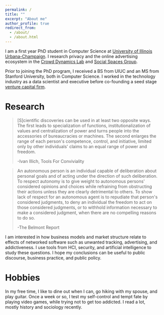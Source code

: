 ```yaml
---
permalink: /
title: ""
excerpt: "About me"
author_profile: true
redirect_from: 
  - /about/
  - /about.html
---
```





I am a first year PhD student in Computer Science at [University of Illinois Urbana-Champaign](https://cs.illinois.edu). I research privacy and the online advertising ecosystem in the [Crowd Dynamics Lab](https://crowddynamicslab.github.io) and [Social Spaces Group](http://social.cs.uiuc.edu).

Prior to joining the PhD program, I received a BS from UIUC and an MS from Stanford University, both in Computer Science. I worked in the technology industry as a data scientist and executive before co-founding a seed stage [venture capital firm](https://www.refactor.com). 

Research
======
>[S]cientific discoveries can be used in at least two opposite ways. The first leads to specialization of functions, institutionalization of values and centralization of power and turns people into the accessories of bureaucracies or machines. The second enlarges the range of each person's competence, control, and initiative, limited only by other individuals' claims to an equal range of power and freedom. 
>
>-Ivan Illich, Tools For Conviviality

>An autonomous person is an individual capable of deliberation about personal goals and of acting under the direction of such deliberation. To respect autonomy is to give weight to autonomous persons' considered opinions and choices while refraining from obstructing their actions unless they are clearly detrimental to others. To show lack of respect for an autonomous agent is to repudiate that person's considered judgments, to deny an individual the freedom to act on those considered judgments, or to withhold information necessary to make a considered judgment, when there are no compelling reasons to do so.
>
>-The Belmont Report

I am interested in how business models and market structure relate to effects of networked software such as unwanted tracking, advertising, and addictiveness. I use tools from HCI, security, and artificial intelligence to study these questions. I hope my conclusions can be useful to public discourse, business practice, and public policy. 

Hobbies
======
In my free time, I like to dine out when I can, go hiking with my spouse, and play guitar. Once a week or so, I test my self-control and tempt fate by playing video games, while trying not to get too addicted. I read a lot, mostly history and sociology recently. 
